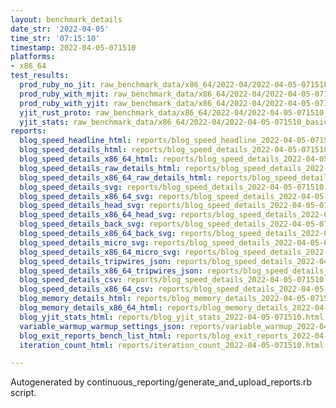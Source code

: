 ```yaml
---
layout: benchmark_details
date_str: '2022-04-05'
time_str: '07:15:10'
timestamp: 2022-04-05-071510
platforms:
- x86_64
test_results:
  prod_ruby_no_jit: raw_benchmark_data/x86_64/2022-04/2022-04-05-071510_basic_benchmark_prod_ruby_no_jit.json
  prod_ruby_with_mjit: raw_benchmark_data/x86_64/2022-04/2022-04-05-071510_basic_benchmark_prod_ruby_with_mjit.json
  prod_ruby_with_yjit: raw_benchmark_data/x86_64/2022-04/2022-04-05-071510_basic_benchmark_prod_ruby_with_yjit.json
  yjit_rust_proto: raw_benchmark_data/x86_64/2022-04/2022-04-05-071510_basic_benchmark_yjit_rust_proto.json
  yjit_stats: raw_benchmark_data/x86_64/2022-04/2022-04-05-071510_basic_benchmark_yjit_stats.json
reports:
  blog_speed_headline_html: reports/blog_speed_headline_2022-04-05-071510.html
  blog_speed_details_html: reports/blog_speed_details_2022-04-05-071510.html
  blog_speed_details_x86_64_html: reports/blog_speed_details_2022-04-05-071510.x86_64.html
  blog_speed_details_raw_details_html: reports/blog_speed_details_2022-04-05-071510.raw_details.html
  blog_speed_details_x86_64_raw_details_html: reports/blog_speed_details_2022-04-05-071510.x86_64.raw_details.html
  blog_speed_details_svg: reports/blog_speed_details_2022-04-05-071510.svg
  blog_speed_details_x86_64_svg: reports/blog_speed_details_2022-04-05-071510.x86_64.svg
  blog_speed_details_head_svg: reports/blog_speed_details_2022-04-05-071510.head.svg
  blog_speed_details_x86_64_head_svg: reports/blog_speed_details_2022-04-05-071510.x86_64.head.svg
  blog_speed_details_back_svg: reports/blog_speed_details_2022-04-05-071510.back.svg
  blog_speed_details_x86_64_back_svg: reports/blog_speed_details_2022-04-05-071510.x86_64.back.svg
  blog_speed_details_micro_svg: reports/blog_speed_details_2022-04-05-071510.micro.svg
  blog_speed_details_x86_64_micro_svg: reports/blog_speed_details_2022-04-05-071510.x86_64.micro.svg
  blog_speed_details_tripwires_json: reports/blog_speed_details_2022-04-05-071510.tripwires.json
  blog_speed_details_x86_64_tripwires_json: reports/blog_speed_details_2022-04-05-071510.x86_64.tripwires.json
  blog_speed_details_csv: reports/blog_speed_details_2022-04-05-071510.csv
  blog_speed_details_x86_64_csv: reports/blog_speed_details_2022-04-05-071510.x86_64.csv
  blog_memory_details_html: reports/blog_memory_details_2022-04-05-071510.html
  blog_memory_details_x86_64_html: reports/blog_memory_details_2022-04-05-071510.x86_64.html
  blog_yjit_stats_html: reports/blog_yjit_stats_2022-04-05-071510.html
  variable_warmup_warmup_settings_json: reports/variable_warmup_2022-04-05-071510.warmup_settings.json
  blog_exit_reports_bench_list_html: reports/blog_exit_reports_2022-04-05-071510.bench_list.html
  iteration_count_html: reports/iteration_count_2022-04-05-071510.html

---
```

Autogenerated by continuous_reporting/generate_and_upload_reports.rb script.
